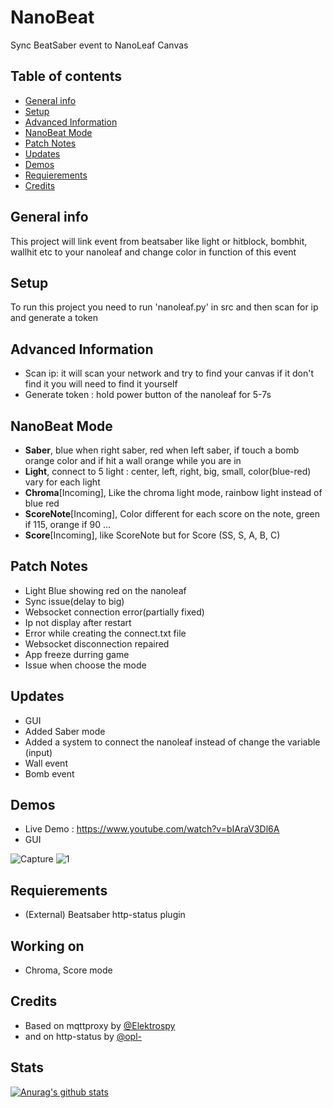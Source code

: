 # NanoBeat
Sync BeatSaber event to NanoLeaf Canvas

## Table of contents
* [General info](#general-info)
* [Setup](#setup)
* [Advanced Information](#advanced-information)
* [NanoBeat Mode](#nanobeat-mode)
* [Patch Notes](#patch-notes)
* [Updates](#updates)
* [Demos](#demos)
* [Requierements](#requierements)
* [Credits](#credits)

## General info
This project will link event from beatsaber like light or hitblock, bombhit, wallhit etc to your nanoleaf and change color in function of this event
	
## Setup
To run this project you need to run 'nanoleaf.py' in src
and then scan for ip and generate a token

## Advanced Information
* Scan ip: it will scan your network and try to find your canvas if it don't find it you will need to find it yourself
* Generate token : hold power button of the nanoleaf for 5-7s 

## NanoBeat Mode
* **Saber**, blue when right saber, red when left saber, if touch a bomb orange color and if hit a wall orange while you are in
* **Light**, connect to 5 light : center, left, right, big, small, color(blue-red) vary for each light
* **Chroma**[Incoming], Like the chroma light mode, rainbow light instead of blue red
* **ScoreNote**[Incoming], Color different for each score on the note, green if 115, orange if 90 ...
* **Score**[Incoming], like ScoreNote but for Score (SS, S, A, B, C)

## Patch Notes
* Light Blue showing red on the nanoleaf
* Sync issue(delay to big)
* Websocket connection error(partially fixed)
* Ip not display after restart
* Error while creating the connect.txt file
* Websocket disconnection repaired
* App freeze durring game
* Issue when choose the mode

## Updates
* GUI
* Added Saber mode
* Added a system to connect the nanoleaf instead of change the variable (input)
* Wall event
* Bomb event

## Demos
* Live Demo : https://www.youtube.com/watch?v=bIAraV3Dl6A
* GUI

![Capture](https://user-images.githubusercontent.com/64601123/97317710-62051680-186b-11eb-94fa-71959c201643.PNG)
![1](https://user-images.githubusercontent.com/64601123/97317802-7812d700-186b-11eb-88a5-698e0a83cd97.PNG)

## Requierements 
* (External) Beatsaber http-status plugin

## Working on
* Chroma, Score mode

## Credits
* Based on mqttproxy by [@Elektrospy](https://github.com/Elektrospy/BeatSaberMqttProxy)
* and on http-status by [@opl-](https://github.com/opl-/beatsaber-http-status)

## Stats

[![Anurag's github stats](https://github-readme-stats.vercel.app/api?username=NotBlue-Dev&show_icons=true&theme=cobalt)](https://github.com/anuraghazra/github-readme-stats)

